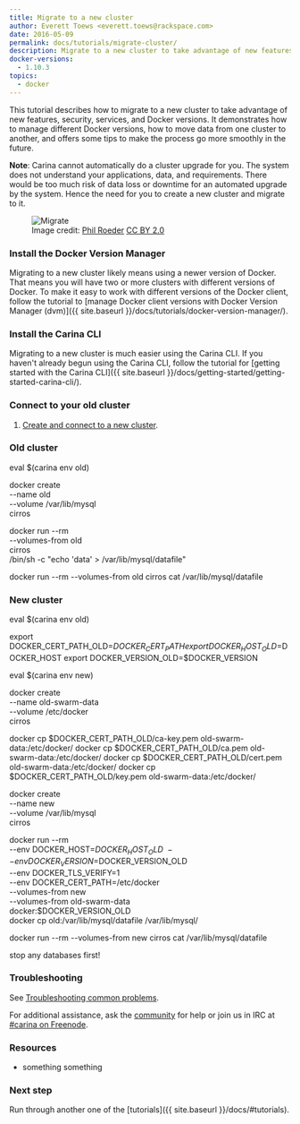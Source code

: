 ```yaml
---
title: Migrate to a new cluster
author: Everett Toews <everett.toews@rackspace.com>
date: 2016-05-09
permalink: docs/tutorials/migrate-cluster/
description: Migrate to a new cluster to take advantage of new features, security, services, and Docker versions
docker-versions:
  - 1.10.3
topics:
  - docker
---
```


This tutorial describes how to migrate to a new cluster to take advantage of new features, security, services, and Docker versions. It demonstrates how to manage different Docker versions, how to move data from one cluster to another, and offers some tips to make the process go more smoothly in the future.

**Note**: Carina cannot automatically do a cluster upgrade for you. The system does not understand your applications, data, and requirements. There would be too much risk of data loss or downtime for an automated upgrade by the system. Hence the need for you to create a new cluster and migrate to it.

<figure>
  <img src="{% asset_path migrate-cluster/migrate.jpg %}" alt="Migrate"/>
  <figcaption>
  Image credit: <a href="https://www.flickr.com/photos/tabor-roeder/" target="_blank_">Phil Roeder</a>
  <a href="https://creativecommons.org/licenses/by/2.0/" target="_blank_">CC BY 2.0</a>
  </figcaption>
</figure>

### Install the Docker Version Manager

Migrating to a new cluster likely means using a newer version of Docker. That means you will have two or more clusters with different versions of Docker. To make it easy to work with different versions of the Docker client, follow the tutorial to [manage Docker client versions with Docker Version Manager (dvm)]({{ site.baseurl }}/docs/tutorials/docker-version-manager/).

### Install the Carina CLI

Migrating to a new cluster is much easier using the Carina CLI. If you haven't already begun using the Carina CLI, follow the tutorial for [getting started with the Carina CLI]({{ site.baseurl }}/docs/getting-started/getting-started-carina-cli/).

### Connect to your old cluster

1. [Create and connect to a new cluster](/docs/tutorials/create-connect-cluster/).

### Old cluster

eval $(carina env old)

docker create \
  --name old \
  --volume /var/lib/mysql \
  cirros

docker run --rm \
  --volumes-from old \
  cirros \
  /bin/sh -c "echo 'data' > /var/lib/mysql/datafile"

docker run --rm --volumes-from old cirros cat /var/lib/mysql/datafile

### New cluster

eval $(carina env old)

export DOCKER_CERT_PATH_OLD=$DOCKER_CERT_PATH
export DOCKER_HOST_OLD=$DOCKER_HOST
export DOCKER_VERSION_OLD=$DOCKER_VERSION

eval $(carina env new)

docker create \
  --name old-swarm-data \
  --volume /etc/docker \
  cirros

docker cp $DOCKER_CERT_PATH_OLD/ca-key.pem old-swarm-data:/etc/docker/
docker cp $DOCKER_CERT_PATH_OLD/ca.pem old-swarm-data:/etc/docker/
docker cp $DOCKER_CERT_PATH_OLD/cert.pem old-swarm-data:/etc/docker/
docker cp $DOCKER_CERT_PATH_OLD/key.pem old-swarm-data:/etc/docker/

docker create \
  --name new \
  --volume /var/lib/mysql \
  cirros

docker run --rm \
  --env DOCKER_HOST=$DOCKER_HOST_OLD \
  --env DOCKER_VERSION=$DOCKER_VERSION_OLD \
  --env DOCKER_TLS_VERIFY=1 \
  --env DOCKER_CERT_PATH=/etc/docker \
  --volumes-from new \
  --volumes-from old-swarm-data \
  docker:$DOCKER_VERSION_OLD \
  docker cp old:/var/lib/mysql/datafile /var/lib/mysql/

docker run --rm --volumes-from new cirros cat /var/lib/mysql/datafile

stop any databases first!

### Troubleshooting

See [Troubleshooting common problems]({{site.baseurl}}/docs/troubleshooting/common-problems/).

For additional assistance, ask the [community](https://community.getcarina.com/) for help or join us in IRC at [#carina on Freenode](http://webchat.freenode.net/?channels=carina).

### Resources

* something something

### Next step

Run through another one of the [tutorials]({{ site.baseurl }}/docs/#tutorials).
